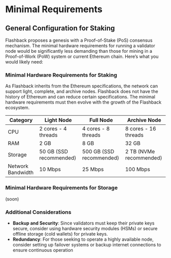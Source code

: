 # Minimal Requirements

## General Configuration for Staking

Flashback proposes a genesis with a Proof-of-Stake (PoS) consensus mechanism. The minimal hardware requirements for running a validator node would be significantly less demanding than those for mining in a Proof-of-Work (PoW) system or current Ethereum chain. Here’s what you would likely need:

### Minimal Hardware Requirements for Staking

As Flashback inherits from the Ethereum specifications, the network can support light, complete, and archive nodes. Flashback does not have the history of Ethereum and can reduce certain specifications. The minimal hardware requirements must then evolve with the growth of the Flashback ecosystem. &#x20;

| Category          | Light Node              | Full Node                | Archive Node            |
| ----------------- | ----------------------- | ------------------------ | ----------------------- |
| CPU               | 2 cores - 4 threads     | 4 cores - 8 threads      | 8 cores - 16 threads    |
| RAM               | 2 GB                    | 8 GB                     | 32 GB                   |
| Storage           | 50 GB (SSD recommended) | 500 GB (SSD recommended) | 2 TB (NVMe recommended) |
| Network Bandwidth | 10 Mbps                 | 25 Mbps                  | 100 Mbps                |

### Minimal Hardware Requirements for Storage

(soon)

### Additional Considerations

* **Backup and Security**: Since validators must keep their private keys secure, consider using hardware security modules (HSMs) or secure offline storage (cold wallets) for private keys.
* **Redundancy**: For those seeking to operate a highly available node, consider setting up failover systems or backup internet connections to ensure continuous operation
